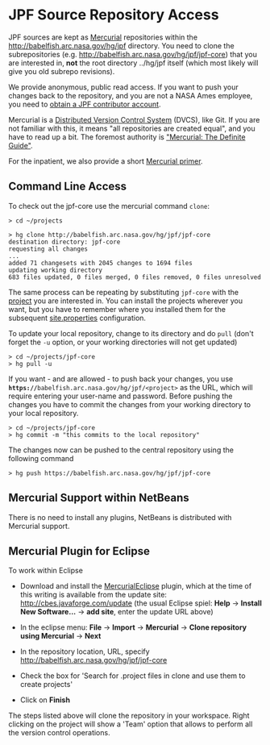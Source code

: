 # JPF Source Repository Access #

JPF sources are kept as [Mercurial](http://www.selenic.com/mercurial) repositories within the http://babelfish.arc.nasa.gov/hg/jpf directory. You need to clone the subrepositories (e.g. http://babelfish.arc.nasa.gov/hg/jpf/jpf-core) that you are interested in, **not** the root directory ../hg/jpf itself (which most likely will give you old subrepo revisions).

We provide anonymous, public read access. If you want to push your changes back to the repository, and you are not a NASA Ames employee, you need to [obtain a JPF contributor account](wiki:about/account).

Mercurial is a [Distributed Version Control System](http://betterexplained.com/articles/intro-to-distributed-version-control-illustrated/) (DVCS), like Git. If you are not familiar with this, it means "all repositories are created equal", and you have to read up a bit. The foremost authority is ["Mercurial: The Definite Guide"](http://hgbook.red-bean.com/).

For the inpatient, we also provide a short [Mercurial primer](../devel/mercurial.md).

## Command Line Access ##

To check out the jpf-core use the mercurial command `clone`:

~~~~~~~~ {.bash}
> cd ~/projects

> hg clone http://babelfish.arc.nasa.gov/hg/jpf/jpf-core
destination directory: jpf-core
requesting all changes
...
added 71 changesets with 2045 changes to 1694 files
updating working directory
683 files updated, 0 files merged, 0 files removed, 0 files unresolved
~~~~~~~~

The same process can be repeating by substituting `jpf-core` with the [project](../projects/index) you are interested in. You can install the projects wherever you want, but you have to remember where you installed them for the subsequent [site.properties](../install/site-properties) configuration.

To update your local repository, change to its directory and do `pull` (don't forget the `-u` option, or your working directories will not get updated) 

~~~~~~~~ {.bash}
> cd ~/projects/jpf-core
> hg pull -u
~~~~~~~~

If you want - and are allowed - to push back your changes, you use **`https://`**`babelfish.arc.nasa.gov/hg/jpf/<project>` as the URL, which will require entering your user-name and password. Before pushing the changes you have to commit the changes from your working directory to your local repository. 

~~~~~~~~ {.bash}
> cd ~/projects/jpf-core
> hg commit -m "this commits to the local repository"
~~~~~~~~

The changes now can be pushed to the central repository using the following command

~~~~~~~~ {.bash}
> hg push https://babelfish.arc.nasa.gov/hg/jpf/jpf-core
~~~~~~~~

## Mercurial Support within NetBeans ##

There is no need to install any plugins, NetBeans is distributed with Mercurial support.


## Mercurial Plugin for Eclipse ##

To work within Eclipse

* Download and install the [MercurialEclipse](http://javaforge.com/project/HGE) plugin, which at the time of this writing is available from the update site: http://cbes.javaforge.com/update (the usual Eclipse spiel: **Help** -> **Install New Software...** -> **add site**, enter the update URL above) 

* In the eclipse menu: **File** -> **Import** -> **Mercurial** -> **Clone repository using Mercurial** -> **Next**

* In the repository location, URL, specify http://babelfish.arc.nasa.gov/hg/jpf/jpf-core

* Check the box for 'Search for .project files in clone and use them to create projects'

* Click on **Finish** 

The steps listed above will clone the repository in your workspace. Right clicking on the project will show a 'Team' option that allows to perform all the version control operations. 
